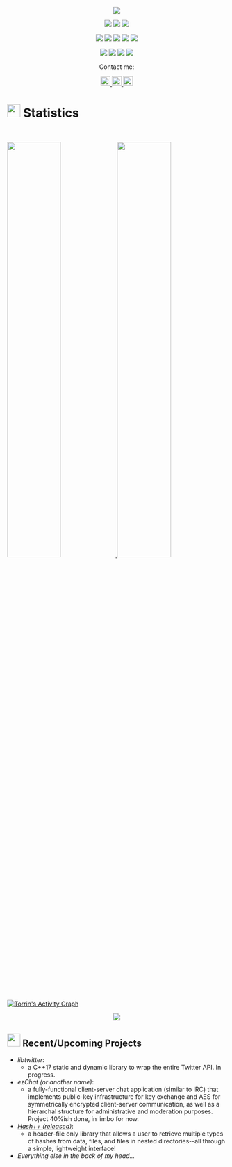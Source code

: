 <p align="center">
  <a href="https://github.com/DenverCoder1/readme-typing-svg"><img src="https://readme-typing-svg.herokuapp.com?lines=Hi,+I'm+Torrin.;I+love+open-source.;I+love+Blender.;I+love+learning.;I+love+spreading+knowledge.;&center=true&width=500&height=50"></a>
</p>

<p>
<div align="center" target="_blank">
  <img src="https://img.shields.io/twitter/follow/LeonardTorrin?style=social">
  <img src="https://img.shields.io/github/followers/torrinworx?style=social">
  <a href="https://www.youtube.com/c/ThisCozyStudio" target="_blank">
    <img src="https://img.shields.io/youtube/channel/subscribers/UCARiKfuoSghM6DeieqWylYQ?style=social">	
  </a>
</div>
</p>
<p>
<div align="center">
  <img src="https://img.shields.io/badge/-Python-98b982?style=for-the-badge&logo=python&logoColor=98b982&labelColor=282828">
  <img src="https://img.shields.io/badge/git-%23F05033.svg?style=for-the-badge&logo=git&logoColor=white">
  <img src="https://img.shields.io/badge/AWS-%23181717.svg?style=for-the-badge&logo=amazonaws&logoColor=white">	
  <img src="https://img.shields.io/badge/JavaScript-%23008FBA.svg?style=for-the-badge&logo=javascript&logoColor=white">
  <img src="https://img.shields.io/badge/github-%23121011.svg?style=for-the-badge&logo=github&logoColor=white">
</div>
</p>
<div align="center">
  <img src="https://img.shields.io/badge/Pycharm-5C2D91.svg?style=for-the-badge&logo=pycharm&logoColor=white">
  <img src="https://img.shields.io/badge/Visual%20Studio%20Code-0078d7.svg?style=for-the-badge&logo=visual-studio-code&logoColor=white">
  <img src="https://img.shields.io/badge/-Stackoverflow-FE7A16?style=for-the-badge&logo=stack-overflow&logoColor=white">
  <img src="https://img.shields.io/badge/StackExchange-%23ffffff.svg?style=for-the-badge&logo=StackExchange&logoColor=white">
</div>
</p>

<p align="center">Contact me:</p>
<p>
<div align="center">
	<a href="https://discord.com/users/605010128521003008" rel="nofollow">
	 	<img alt="Torrin Leonard's Discord" width="22px" src="https://raw.githubusercontent.com/peterthehan/peterthehan/master/assets/discord.svg" style="max-width: 100%;">
	</a>
	<a href="https://twitter.com/LeonardTorrin" rel="nofollow">
  		<img alt="Torrin Leonard's Twitter" width="22px" src="https://raw.githubusercontent.com/peterthehan/peterthehan/master/assets/twitter.svg" style="max-width: 100%;">
	</a>
	<a href="https://www.linkedin.com/in/torrin-leonard-8343a1154/" rel="nofollow">
  		<img alt="Torrin Leonard's LinkedIn" width="22px" src="https://raw.githubusercontent.com/peterthehan/peterthehan/master/assets/linkedin.svg" style="max-width: 100%;">
	</a>
</div>
</p>

# <img src="https://media4.giphy.com/media/MIGbtLZoVjbl0bYbAd/giphy.gif?cid=ecf05e472t2h0i8d7dcjaoau9iqtchhr899hxmpxzzgc7lyw&rid=giphy.gif" width="30"> Statistics

<br/>
<p align="left">
  <a href="https://dreadsec.me/">
    <img width="49.5%" src="https://github-readme-stats.vercel.app/api?username=torrinworx&show_icons=true&include_all_commits=true&theme=gruvbox&hide_border=true">	  
    <img width="49.5%" src="https://github-readme-streak-stats.herokuapp.com/?user=torrinworx&theme=gruvbox&hide_border=true">		  
  </a>
</p>
<br>

[![Torrin's Activity Graph](https://activity-graph.herokuapp.com/graph?username=torrinworx&custom_title=Torrin's%20Contribution%20Graph&theme=gruvbox&bg_color=282828&hide_border=true&line=d1a01f&point=c58545)](https://dreadsec.me)
<p align="center"><img src="https://profile-counter.glitch.me/{torrinworx}/count.svg"></p>

## <img src="https://media1.giphy.com/media/Q8PQ1KuarrYucCMVTJ/giphy.gif?cid=ecf05e47odgm8bs8cmb8cf1ijmfzqaeeu9fzmx6nbcv06ky2&rid=giphy.gif" width="30"> Recent/Upcoming Projects
<ul>			
	<li><i>libtwitter</i>:<ul><li>a C++17 static and dynamic library to wrap the entire Twitter API. In progress.</li></ul></li>
	<li><i>ezChat (or another name)</i>:<ul><li>a fully-functional client-server chat application (similar to IRC) that implements public-key infrastructure for key exchange and AES for symmetrically encrypted client-server communication, as well as a hierarchal structure for administrative and moderation purposes. Project 40%ish done, in limbo for now.</li></ul></li>
	<li><i><a href="https://github.com/D7EAD/HashPlusPlus">Hash++ (released)</a></i>:<ul><li>a header-file only library that allows a user to retrieve multiple types of hashes from data, files, and files in nested directories--all through a simple, lightweight interface!</li></ul></li>
	<li><i>Everything else in the back of my head...</i></li>
</ul>
